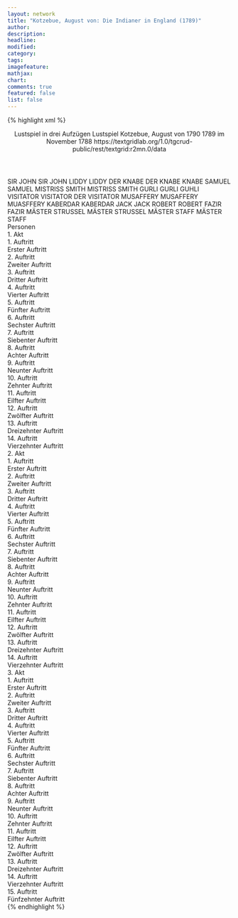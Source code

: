 ```yaml
---
layout: network
title: "Kotzebue, August von: Die Indianer in England (1789)"
author:
description:
headline:
modified:
category:
tags:
imagefeature: 
mathjax: 
chart: 
comments: true
featured: false
list: false
---
```

{% highlight xml %}
<?xml-model href="https://raw.githubusercontent.com/DLiNa/project/master/rules/lina.rnc"?><?xml-model href="https://raw.githubusercontent.com/DLiNa/project/master/rules/lina.sch"?>
<play xmlns="http://lina.digital">
  <header>
    <title>Die Indianer in England</title>
    <subtitle>Lustspiel in drei Aufzügen</subtitle>
    <genretitle>Lustspiel</genretitle>
    <author>Kotzebue, August von</author>
    <date type="print">1790</date>
    <date type="premiere">1789</date>
    <date type="written">im November 1788</date>
    <source>https://textgridlab.org/1.0/tgcrud-public/rest/textgrid:r2mn.0/data</source>
  </header>
  <personae>
    <character>
      <name>SIR JOHN</name>
      <alias xml:id="sir_john">
        <name>SIR JOHN</name>
      </alias>
    </character>
    <character>
      <name>LIDDY</name>
      <alias xml:id="liddy">
        <name>LIDDY</name>
      </alias>
    </character>
    <character>
      <name>DER KNABE</name>
      <alias xml:id="der_knabe">
        <name>DER KNABE</name>
      </alias>
      <alias xml:id="knabe">
        <name>KNABE</name>
      </alias>
    </character>
    <character>
      <name>SAMUEL</name>
      <alias xml:id="samuel">
        <name>SAMUEL</name>
      </alias>
    </character>
    <character>
      <name>MISTRISS SMITH</name>
      <alias xml:id="mistriss_smith">
        <name>MISTRISS SMITH</name>
      </alias>
    </character>
    <character>
      <name>GURLI</name>
      <alias xml:id="gurli">
        <name>GURLI</name>
      </alias>
      <alias xml:id="guhli">
        <name>GUHLI</name>
      </alias>
    </character>
    <character>
      <name>VISITATOR</name>
      <alias xml:id="visitator">
        <name>VISITATOR</name>
      </alias>
      <alias xml:id="der_visitator">
        <name>DER VISITATOR</name>
      </alias>
    </character>
    <character>
      <name>MUSAFFERY</name>
      <alias xml:id="musaffery">
        <name>MUSAFFERY</name>
      </alias>
      <alias xml:id="muasffery">
        <name>MUASFFERY</name>
      </alias>
    </character>
    <character>
      <name>KABERDAR</name>
      <alias xml:id="kaberdar">
        <name>KABERDAR</name>
      </alias>
    </character>
    <character>
      <name>JACK</name>
      <alias xml:id="jack">
        <name>JACK</name>
      </alias>
    </character>
    <character>
      <name>ROBERT</name>
      <alias xml:id="robert">
        <name>ROBERT</name>
      </alias>
    </character>
    <character>
      <name>FAZIR</name>
      <alias xml:id="fazir">
        <name>FAZIR</name>
      </alias>
    </character>
    <character>
      <name>MÄSTER STRUSSEL</name>
      <alias xml:id="mäster_strussel">
        <name>MÄSTER STRUSSEL</name>
      </alias>
    </character>
    <character>
      <name>MÄSTER STAFF</name>
      <alias xml:id="mäster_staff">
        <name>MÄSTER STAFF</name>
      </alias>
    </character>
  </personae>
  <text>
    <div>
      <head>Personen</head>
    </div>
    <div>
      <head>1. Akt</head>
      <div>
        <head>1. Auftritt</head>
        <div>
          <head>Erster Auftritt</head>
          <sp who="#sir_john">
            <amount n="22" unit="speech_acts"/>
            <amount n="615" unit="words"/>
            <amount n="9" unit="lines"/>
            <amount n="3361" unit="chars"/>
          </sp>
          <sp who="#liddy">
            <amount n="22" unit="speech_acts"/>
            <amount n="323" unit="words"/>
            <amount n="18" unit="lines"/>
            <amount n="1774" unit="chars"/>
          </sp>
        </div>
      </div>
      <div>
        <head>2. Auftritt</head>
        <div>
          <head>Zweiter Auftritt</head>
          <sp who="#liddy">
            <amount n="9" unit="speech_acts"/>
            <amount n="159" unit="words"/>
            <amount n="6" unit="lines"/>
            <amount n="827" unit="chars"/>
          </sp>
          <sp who="#der_knabe">
            <amount n="8" unit="speech_acts"/>
            <amount n="57" unit="words"/>
            <amount n="7" unit="lines"/>
            <amount n="293" unit="chars"/>
          </sp>
        </div>
      </div>
      <div>
        <head>3. Auftritt</head>
        <div>
          <head>Dritter Auftritt</head>
          <sp who="#liddy">
            <amount n="8" unit="speech_acts"/>
            <amount n="93" unit="words"/>
            <amount n="6" unit="lines"/>
            <amount n="513" unit="chars"/>
          </sp>
          <sp who="#samuel">
            <amount n="8" unit="speech_acts"/>
            <amount n="262" unit="words"/>
            <amount n="2" unit="lines"/>
            <amount n="1466" unit="chars"/>
          </sp>
        </div>
      </div>
      <div>
        <head>4. Auftritt</head>
        <div>
          <head>Vierter Auftritt</head>
          <sp who="#mistriss_smith">
            <amount n="26" unit="speech_acts"/>
            <amount n="729" unit="words"/>
            <amount n="15" unit="lines"/>
            <amount n="4228" unit="chars"/>
          </sp>
          <sp who="#samuel">
            <amount n="11" unit="speech_acts"/>
            <amount n="134" unit="words"/>
            <amount n="10" unit="lines"/>
            <amount n="762" unit="chars"/>
          </sp>
          <sp who="#liddy">
            <amount n="6" unit="speech_acts"/>
            <amount n="48" unit="words"/>
            <amount n="6" unit="lines"/>
            <amount n="270" unit="chars"/>
          </sp>
          <sp who="#sir_john">
            <amount n="19" unit="speech_acts"/>
            <amount n="239" unit="words"/>
            <amount n="16" unit="lines"/>
            <amount n="1288" unit="chars"/>
          </sp>
        </div>
      </div>
      <div>
        <head>5. Auftritt</head>
        <div>
          <head>Fünfter Auftritt</head>
          <sp who="#mistriss_smith">
            <amount n="9" unit="speech_acts"/>
            <amount n="154" unit="words"/>
            <amount n="6" unit="lines"/>
            <amount n="842" unit="chars"/>
          </sp>
          <sp who="#samuel">
            <amount n="9" unit="speech_acts"/>
            <amount n="232" unit="words"/>
            <amount n="4" unit="lines"/>
            <amount n="1289" unit="chars"/>
          </sp>
        </div>
      </div>
      <div>
        <head>6. Auftritt</head>
        <div>
          <head>Sechster Auftritt</head>
          <sp who="#gurli">
            <amount n="26" unit="speech_acts"/>
            <amount n="434" unit="words"/>
            <amount n="20" unit="lines"/>
            <amount n="2354" unit="chars"/>
          </sp>
          <sp who="#samuel">
            <amount n="27" unit="speech_acts"/>
            <amount n="508" unit="words"/>
            <amount n="15" unit="lines"/>
            <amount n="2695" unit="chars"/>
          </sp>
          <sp who="#guhli">
            <amount n="1" unit="speech_acts"/>
            <amount n="4" unit="words"/>
            <amount n="1" unit="lines"/>
            <amount n="19" unit="chars"/>
          </sp>
        </div>
      </div>
      <div>
        <head>7. Auftritt</head>
        <div>
          <head>Siebenter Auftritt</head>
          <sp who="#visitator">
            <amount n="9" unit="speech_acts"/>
            <amount n="548" unit="words"/>
            <amount n="3" unit="lines"/>
            <amount n="3153" unit="chars"/>
          </sp>
          <sp who="#samuel">
            <amount n="9" unit="speech_acts"/>
            <amount n="320" unit="words"/>
            <amount n="5" unit="lines"/>
            <amount n="1839" unit="chars"/>
          </sp>
        </div>
      </div>
      <div>
        <head>8. Auftritt</head>
        <div>
          <head>Achter Auftritt</head>
          <sp who="#der_visitator">
            <amount n="1" unit="speech_acts"/>
            <amount n="305" unit="words"/>
            <amount n="1636" unit="chars"/>
          </sp>
        </div>
      </div>
      <div>
        <head>9. Auftritt</head>
        <div>
          <head>Neunter Auftritt</head>
          <sp who="#musaffery">
            <amount n="14" unit="speech_acts"/>
            <amount n="75" unit="words"/>
            <amount n="13" unit="lines"/>
            <amount n="419" unit="chars"/>
          </sp>
          <sp who="#visitator">
            <amount n="14" unit="speech_acts"/>
            <amount n="161" unit="words"/>
            <amount n="13" unit="lines"/>
            <amount n="935" unit="chars"/>
          </sp>
        </div>
      </div>
      <div>
        <head>10. Auftritt</head>
        <div>
          <head>Zehnter Auftritt</head>
          <sp who="#kaberdar">
            <amount n="6" unit="speech_acts"/>
            <amount n="92" unit="words"/>
            <amount n="4" unit="lines"/>
            <amount n="496" unit="chars"/>
          </sp>
          <sp who="#visitator">
            <amount n="6" unit="speech_acts"/>
            <amount n="264" unit="words"/>
            <amount n="1" unit="lines"/>
            <amount n="1567" unit="chars"/>
          </sp>
          <sp who="#musaffery">
            <amount n="1" unit="speech_acts"/>
            <amount n="18" unit="words"/>
            <amount n="1" unit="lines"/>
            <amount n="71" unit="chars"/>
          </sp>
        </div>
      </div>
      <div>
        <head>11. Auftritt</head>
        <div>
          <head>Eilfter Auftritt</head>
          <sp who="#musaffery">
            <amount n="11" unit="speech_acts"/>
            <amount n="252" unit="words"/>
            <amount n="5" unit="lines"/>
            <amount n="1397" unit="chars"/>
          </sp>
          <sp who="#kaberdar">
            <amount n="12" unit="speech_acts"/>
            <amount n="608" unit="words"/>
            <amount n="4" unit="lines"/>
            <amount n="3541" unit="chars"/>
          </sp>
          <sp who="#muasffery">
            <amount n="1" unit="speech_acts"/>
            <amount n="15" unit="words"/>
            <amount n="1" unit="lines"/>
            <amount n="83" unit="chars"/>
          </sp>
        </div>
      </div>
      <div>
        <head>12. Auftritt</head>
        <div>
          <head>Zwölfter Auftritt</head>
          <sp who="#gurli">
            <amount n="23" unit="speech_acts"/>
            <amount n="448" unit="words"/>
            <amount n="14" unit="lines"/>
            <amount n="2338" unit="chars"/>
          </sp>
          <sp who="#kaberdar">
            <amount n="18" unit="speech_acts"/>
            <amount n="215" unit="words"/>
            <amount n="13" unit="lines"/>
            <amount n="1191" unit="chars"/>
          </sp>
          <sp who="#musaffery">
            <amount n="5" unit="speech_acts"/>
            <amount n="37" unit="words"/>
            <amount n="5" unit="lines"/>
            <amount n="206" unit="chars"/>
          </sp>
          <sp who="#mistriss_smith">
            <amount n="1" unit="speech_acts"/>
            <amount n="23" unit="words"/>
            <amount n="129" unit="chars"/>
          </sp>
        </div>
      </div>
      <div>
        <head>13. Auftritt</head>
        <div>
          <head>Dreizehnter Auftritt</head>
          <sp who="#mistriss_smith">
            <amount n="10" unit="speech_acts"/>
            <amount n="234" unit="words"/>
            <amount n="4" unit="lines"/>
            <amount n="1350" unit="chars"/>
          </sp>
          <sp who="#gurli">
            <amount n="9" unit="speech_acts"/>
            <amount n="87" unit="words"/>
            <amount n="8" unit="lines"/>
            <amount n="436" unit="chars"/>
          </sp>
        </div>
      </div>
      <div>
        <head>14. Auftritt</head>
        <div>
          <head>Vierzehnter Auftritt</head>
          <sp who="#gurli">
            <amount n="1" unit="speech_acts"/>
            <amount n="62" unit="words"/>
            <amount n="326" unit="chars"/>
          </sp>
        </div>
      </div>
    </div>
    <div>
      <head>2. Akt</head>
      <div>
        <head>1. Auftritt</head>
        <div>
          <head>Erster Auftritt</head>
          <sp who="#kaberdar">
            <amount n="1" unit="speech_acts"/>
            <amount n="186" unit="words"/>
            <amount n="978" unit="chars"/>
          </sp>
        </div>
      </div>
      <div>
        <head>2. Auftritt</head>
        <div>
          <head>Zweiter Auftritt</head>
          <sp who="#knabe">
            <amount n="15" unit="speech_acts"/>
            <amount n="274" unit="words"/>
            <amount n="8" unit="lines"/>
            <amount n="1437" unit="chars"/>
          </sp>
          <sp who="#kaberdar">
            <amount n="15" unit="speech_acts"/>
            <amount n="197" unit="words"/>
            <amount n="12" unit="lines"/>
            <amount n="995" unit="chars"/>
          </sp>
        </div>
      </div>
      <div>
        <head>3. Auftritt</head>
        <div>
          <head>Dritter Auftritt</head>
          <sp who="#kaberdar">
            <amount n="28" unit="speech_acts"/>
            <amount n="1120" unit="words"/>
            <amount n="14" unit="lines"/>
            <amount n="6402" unit="chars"/>
          </sp>
          <sp who="#liddy">
            <amount n="27" unit="speech_acts"/>
            <amount n="344" unit="words"/>
            <amount n="20" unit="lines"/>
            <amount n="1854" unit="chars"/>
          </sp>
        </div>
      </div>
      <div>
        <head>4. Auftritt</head>
        <div>
          <head>Vierter Auftritt</head>
          <sp who="#liddy">
            <amount n="1" unit="speech_acts"/>
            <amount n="92" unit="words"/>
            <amount n="533" unit="chars"/>
          </sp>
        </div>
      </div>
      <div>
        <head>5. Auftritt</head>
        <div>
          <head>Fünfter Auftritt</head>
          <sp who="#liddy">
            <amount n="15" unit="speech_acts"/>
            <amount n="299" unit="words"/>
            <amount n="7" unit="lines"/>
            <amount n="1675" unit="chars"/>
          </sp>
          <sp who="#samuel">
            <amount n="15" unit="speech_acts"/>
            <amount n="264" unit="words"/>
            <amount n="9" unit="lines"/>
            <amount n="1488" unit="chars"/>
          </sp>
        </div>
      </div>
      <div>
        <head>6. Auftritt</head>
        <div>
          <head>Sechster Auftritt</head>
          <sp who="#gurli">
            <amount n="20" unit="speech_acts"/>
            <amount n="347" unit="words"/>
            <amount n="13" unit="lines"/>
            <amount n="1900" unit="chars"/>
          </sp>
          <sp who="#liddy">
            <amount n="16" unit="speech_acts"/>
            <amount n="101" unit="words"/>
            <amount n="15" unit="lines"/>
            <amount n="554" unit="chars"/>
          </sp>
          <sp who="#samuel">
            <amount n="13" unit="speech_acts"/>
            <amount n="300" unit="words"/>
            <amount n="6" unit="lines"/>
            <amount n="1707" unit="chars"/>
          </sp>
        </div>
      </div>
      <div>
        <head>7. Auftritt</head>
        <div>
          <head>Siebenter Auftritt</head>
          <sp who="#liddy">
            <amount n="24" unit="speech_acts"/>
            <amount n="236" unit="words"/>
            <amount n="22" unit="lines"/>
            <amount n="1302" unit="chars"/>
          </sp>
          <sp who="#gurli">
            <amount n="24" unit="speech_acts"/>
            <amount n="617" unit="words"/>
            <amount n="20" unit="lines"/>
            <amount n="3393" unit="chars"/>
          </sp>
        </div>
      </div>
      <div>
        <head>8. Auftritt</head>
        <div>
          <head>Achter Auftritt</head>
          <sp who="#liddy">
            <amount n="2" unit="speech_acts"/>
            <amount n="28" unit="words"/>
            <amount n="1" unit="lines"/>
            <amount n="159" unit="chars"/>
          </sp>
          <sp who="#jack">
            <amount n="3" unit="speech_acts"/>
            <amount n="121" unit="words"/>
            <amount n="2" unit="lines"/>
            <amount n="679" unit="chars"/>
          </sp>
          <sp who="#gurli">
            <amount n="2" unit="speech_acts"/>
            <amount n="77" unit="words"/>
            <amount n="1" unit="lines"/>
            <amount n="428" unit="chars"/>
          </sp>
        </div>
      </div>
      <div>
        <head>9. Auftritt</head>
        <div>
          <head>Neunter Auftritt</head>
          <sp who="#sir_john">
            <amount n="9" unit="speech_acts"/>
            <amount n="128" unit="words"/>
            <amount n="6" unit="lines"/>
            <amount n="730" unit="chars"/>
          </sp>
          <sp who="#jack">
            <amount n="7" unit="speech_acts"/>
            <amount n="435" unit="words"/>
            <amount n="3" unit="lines"/>
            <amount n="2423" unit="chars"/>
          </sp>
          <sp who="#liddy">
            <amount n="2" unit="speech_acts"/>
            <amount n="22" unit="words"/>
            <amount n="1" unit="lines"/>
            <amount n="126" unit="chars"/>
          </sp>
        </div>
      </div>
      <div>
        <head>10. Auftritt</head>
        <div>
          <head>Zehnter Auftritt</head>
          <sp who="#robert">
            <amount n="4" unit="speech_acts"/>
            <amount n="18" unit="words"/>
            <amount n="4" unit="lines"/>
            <amount n="118" unit="chars"/>
          </sp>
          <sp who="#sir_john">
            <amount n="3" unit="speech_acts"/>
            <amount n="111" unit="words"/>
            <amount n="1" unit="lines"/>
            <amount n="607" unit="chars"/>
          </sp>
          <sp who="#liddy">
            <amount n="1" unit="speech_acts"/>
            <amount n="5" unit="words"/>
            <amount n="1" unit="lines"/>
            <amount n="25" unit="chars"/>
          </sp>
          <sp who="#jack">
            <amount n="2" unit="speech_acts"/>
            <amount n="27" unit="words"/>
            <amount n="2" unit="lines"/>
            <amount n="145" unit="chars"/>
          </sp>
        </div>
      </div>
      <div>
        <head>11. Auftritt</head>
        <div>
          <head>Eilfter Auftritt</head>
          <sp who="#liddy">
            <amount n="1" unit="speech_acts"/>
            <amount n="128" unit="words"/>
            <amount n="671" unit="chars"/>
          </sp>
        </div>
      </div>
      <div>
        <head>12. Auftritt</head>
        <div>
          <head>Zwölfter Auftritt</head>
          <sp who="#fazir">
            <amount n="10" unit="speech_acts"/>
            <amount n="523" unit="words"/>
            <amount n="2" unit="lines"/>
            <amount n="2692" unit="chars"/>
          </sp>
          <sp who="#liddy">
            <amount n="10" unit="speech_acts"/>
            <amount n="101" unit="words"/>
            <amount n="8" unit="lines"/>
            <amount n="529" unit="chars"/>
          </sp>
        </div>
      </div>
      <div>
        <head>13. Auftritt</head>
        <div>
          <head>Dreizehnter Auftritt</head>
          <sp who="#mistriss_smith">
            <amount n="11" unit="speech_acts"/>
            <amount n="237" unit="words"/>
            <amount n="7" unit="lines"/>
            <amount n="1349" unit="chars"/>
          </sp>
          <sp who="#robert">
            <amount n="5" unit="speech_acts"/>
            <amount n="72" unit="words"/>
            <amount n="4" unit="lines"/>
            <amount n="394" unit="chars"/>
          </sp>
          <sp who="#liddy">
            <amount n="6" unit="speech_acts"/>
            <amount n="71" unit="words"/>
            <amount n="4" unit="lines"/>
            <amount n="416" unit="chars"/>
          </sp>
          <sp who="#fazir">
            <amount n="1" unit="speech_acts"/>
            <amount n="4" unit="words"/>
            <amount n="1" unit="lines"/>
            <amount n="20" unit="chars"/>
          </sp>
          <sp who="#jack">
            <amount n="1" unit="speech_acts"/>
            <amount n="9" unit="words"/>
            <amount n="1" unit="lines"/>
            <amount n="53" unit="chars"/>
          </sp>
        </div>
      </div>
      <div>
        <head>14. Auftritt</head>
        <div>
          <head>Vierzehnter Auftritt</head>
          <sp who="#robert">
            <amount n="12" unit="speech_acts"/>
            <amount n="322" unit="words"/>
            <amount n="7" unit="lines"/>
            <amount n="1830" unit="chars"/>
          </sp>
          <sp who="#jack">
            <amount n="4" unit="speech_acts"/>
            <amount n="91" unit="words"/>
            <amount n="3" unit="lines"/>
            <amount n="540" unit="chars"/>
          </sp>
          <sp who="#fazir">
            <amount n="9" unit="speech_acts"/>
            <amount n="102" unit="words"/>
            <amount n="8" unit="lines"/>
            <amount n="580" unit="chars"/>
          </sp>
        </div>
      </div>
    </div>
    <div>
      <head>3. Akt</head>
      <div>
        <head>1. Auftritt</head>
        <div>
          <head>Erster Auftritt</head>
          <sp who="#mäster_strussel">
            <amount n="20" unit="speech_acts"/>
            <amount n="229" unit="words"/>
            <amount n="17" unit="lines"/>
            <amount n="1300" unit="chars"/>
          </sp>
          <sp who="#mäster_staff">
            <amount n="22" unit="speech_acts"/>
            <amount n="251" unit="words"/>
            <amount n="17" unit="lines"/>
            <amount n="1502" unit="chars"/>
          </sp>
        </div>
      </div>
      <div>
        <head>2. Auftritt</head>
        <div>
          <head>Zweiter Auftritt</head>
          <sp who="#visitator">
            <amount n="3" unit="speech_acts"/>
            <amount n="53" unit="words"/>
            <amount n="1" unit="lines"/>
            <amount n="305" unit="chars"/>
          </sp>
          <sp who="#mäster_strussel">
            <amount n="2" unit="speech_acts"/>
            <amount n="14" unit="words"/>
            <amount n="2" unit="lines"/>
            <amount n="82" unit="chars"/>
          </sp>
          <sp who="#mäster_staff">
            <amount n="2" unit="speech_acts"/>
            <amount n="23" unit="words"/>
            <amount n="2" unit="lines"/>
            <amount n="127" unit="chars"/>
          </sp>
          <sp who="#mäster_strussel #mäster_staff">
            <amount n="1" unit="speech_acts"/>
          </sp>
          <sp who="#mäster_strussel">
            <amount n="1" unit="speech_acts"/>
            <amount n="27" unit="words"/>
            <amount n="183" unit="chars"/>
          </sp>
          <sp who="#mäster_staff">
            <amount n="1" unit="speech_acts"/>
            <amount n="29" unit="words"/>
            <amount n="180" unit="chars"/>
          </sp>
        </div>
      </div>
      <div>
        <head>3. Auftritt</head>
        <div>
          <head>Dritter Auftritt</head>
          <sp who="#mäster_strussel #mäster_staff">
            <amount n="1" unit="speech_acts"/>
            <amount n="5" unit="words"/>
            <amount n="1" unit="lines"/>
            <amount n="27" unit="chars"/>
          </sp>
          <sp who="#samuel">
            <amount n="11" unit="speech_acts"/>
            <amount n="94" unit="words"/>
            <amount n="9" unit="lines"/>
            <amount n="544" unit="chars"/>
          </sp>
          <sp who="#mäster_strussel">
            <amount n="19" unit="speech_acts"/>
            <amount n="219" unit="words"/>
            <amount n="15" unit="lines"/>
            <amount n="1206" unit="chars"/>
          </sp>
          <sp who="#mäster_staff">
            <amount n="14" unit="speech_acts"/>
            <amount n="167" unit="words"/>
            <amount n="10" unit="lines"/>
            <amount n="978" unit="chars"/>
          </sp>
          <sp who="#visitator">
            <amount n="2" unit="speech_acts"/>
            <amount n="16" unit="words"/>
            <amount n="2" unit="lines"/>
            <amount n="129" unit="chars"/>
          </sp>
          <sp who="#mäster_strussel #mäster_staff">
            <amount n="1" unit="speech_acts"/>
            <amount n="1" unit="words"/>
            <amount n="1" unit="lines"/>
            <amount n="5" unit="chars"/>
          </sp>
          <sp who="#mäster_staff #samuel #der_visitator">
            <amount n="1" unit="speech_acts"/>
            <amount n="29" unit="words"/>
            <amount n="150" unit="chars"/>
          </sp>
        </div>
      </div>
      <div>
        <head>4. Auftritt</head>
        <div>
          <head>Vierter Auftritt</head>
          <sp who="#kaberdar">
            <amount n="5" unit="speech_acts"/>
            <amount n="40" unit="words"/>
            <amount n="4" unit="lines"/>
            <amount n="195" unit="chars"/>
          </sp>
          <sp who="#visitator">
            <amount n="1" unit="speech_acts"/>
            <amount n="10" unit="words"/>
            <amount n="1" unit="lines"/>
            <amount n="67" unit="chars"/>
          </sp>
          <sp who="#mäster_staff">
            <amount n="1" unit="speech_acts"/>
            <amount n="10" unit="words"/>
            <amount n="1" unit="lines"/>
            <amount n="58" unit="chars"/>
          </sp>
          <sp who="#samuel">
            <amount n="2" unit="speech_acts"/>
            <amount n="73" unit="words"/>
            <amount n="1" unit="lines"/>
            <amount n="463" unit="chars"/>
          </sp>
          <sp who="#gurli">
            <amount n="1" unit="speech_acts"/>
            <amount n="1" unit="words"/>
            <amount n="1" unit="lines"/>
            <amount n="6" unit="chars"/>
          </sp>
        </div>
      </div>
      <div>
        <head>5. Auftritt</head>
        <div>
          <head>Fünfter Auftritt</head>
          <sp who="#gurli">
            <amount n="9" unit="speech_acts"/>
            <amount n="89" unit="words"/>
            <amount n="8" unit="lines"/>
            <amount n="468" unit="chars"/>
          </sp>
          <sp who="#kaberdar">
            <amount n="14" unit="speech_acts"/>
            <amount n="233" unit="words"/>
            <amount n="10" unit="lines"/>
            <amount n="1331" unit="chars"/>
          </sp>
          <sp who="#samuel">
            <amount n="10" unit="speech_acts"/>
            <amount n="131" unit="words"/>
            <amount n="8" unit="lines"/>
            <amount n="770" unit="chars"/>
          </sp>
          <sp who="#mäster_staff">
            <amount n="4" unit="speech_acts"/>
            <amount n="54" unit="words"/>
            <amount n="3" unit="lines"/>
            <amount n="321" unit="chars"/>
          </sp>
          <sp who="#visitator">
            <amount n="2" unit="speech_acts"/>
            <amount n="5" unit="words"/>
            <amount n="2" unit="lines"/>
            <amount n="39" unit="chars"/>
          </sp>
        </div>
      </div>
      <div>
        <head>6. Auftritt</head>
        <div>
          <head>Sechster Auftritt</head>
          <sp who="#visitator">
            <amount n="3" unit="speech_acts"/>
            <amount n="19" unit="words"/>
            <amount n="3" unit="lines"/>
            <amount n="122" unit="chars"/>
          </sp>
          <sp who="#mistriss_smith">
            <amount n="5" unit="speech_acts"/>
            <amount n="82" unit="words"/>
            <amount n="1" unit="lines"/>
            <amount n="504" unit="chars"/>
          </sp>
          <sp who="#samuel">
            <amount n="13" unit="speech_acts"/>
            <amount n="241" unit="words"/>
            <amount n="6" unit="lines"/>
            <amount n="1419" unit="chars"/>
          </sp>
          <sp who="#gurli">
            <amount n="7" unit="speech_acts"/>
            <amount n="102" unit="words"/>
            <amount n="5" unit="lines"/>
            <amount n="565" unit="chars"/>
          </sp>
          <sp who="#liddy">
            <amount n="2" unit="speech_acts"/>
            <amount n="10" unit="words"/>
            <amount n="2" unit="lines"/>
            <amount n="59" unit="chars"/>
          </sp>
          <sp who="#sir_john">
            <amount n="5" unit="speech_acts"/>
            <amount n="120" unit="words"/>
            <amount n="3" unit="lines"/>
            <amount n="688" unit="chars"/>
          </sp>
          <sp who="#kaberdar">
            <amount n="10" unit="speech_acts"/>
            <amount n="157" unit="words"/>
            <amount n="6" unit="lines"/>
            <amount n="888" unit="chars"/>
          </sp>
          <sp who="#mäster_staff">
            <amount n="3" unit="speech_acts"/>
            <amount n="44" unit="words"/>
            <amount n="2" unit="lines"/>
            <amount n="270" unit="chars"/>
          </sp>
        </div>
      </div>
      <div>
        <head>7. Auftritt</head>
        <div>
          <head>Siebenter Auftritt</head>
          <sp who="#gurli">
            <amount n="26" unit="speech_acts"/>
            <amount n="338" unit="words"/>
            <amount n="18" unit="lines"/>
            <amount n="1785" unit="chars"/>
          </sp>
          <sp who="#robert">
            <amount n="19" unit="speech_acts"/>
            <amount n="263" unit="words"/>
            <amount n="14" unit="lines"/>
            <amount n="1413" unit="chars"/>
          </sp>
          <sp who="#jack">
            <amount n="1" unit="speech_acts"/>
            <amount n="8" unit="words"/>
            <amount n="1" unit="lines"/>
            <amount n="46" unit="chars"/>
          </sp>
          <sp who="#samuel">
            <amount n="8" unit="speech_acts"/>
            <amount n="78" unit="words"/>
            <amount n="8" unit="lines"/>
            <amount n="452" unit="chars"/>
          </sp>
          <sp who="#sir_john">
            <amount n="5" unit="speech_acts"/>
            <amount n="87" unit="words"/>
            <amount n="3" unit="lines"/>
            <amount n="452" unit="chars"/>
          </sp>
          <sp who="#kaberdar">
            <amount n="6" unit="speech_acts"/>
            <amount n="66" unit="words"/>
            <amount n="5" unit="lines"/>
            <amount n="386" unit="chars"/>
          </sp>
          <sp who="#liddy">
            <amount n="6" unit="speech_acts"/>
            <amount n="36" unit="words"/>
            <amount n="6" unit="lines"/>
            <amount n="211" unit="chars"/>
          </sp>
          <sp who="#mäster_staff">
            <amount n="2" unit="speech_acts"/>
            <amount n="12" unit="words"/>
            <amount n="2" unit="lines"/>
            <amount n="64" unit="chars"/>
          </sp>
          <sp who="#mistriss_smith">
            <amount n="2" unit="speech_acts"/>
            <amount n="12" unit="words"/>
            <amount n="2" unit="lines"/>
            <amount n="82" unit="chars"/>
          </sp>
          <sp who="#visitator">
            <amount n="1" unit="speech_acts"/>
            <amount n="2" unit="words"/>
            <amount n="1" unit="lines"/>
            <amount n="24" unit="chars"/>
          </sp>
        </div>
      </div>
      <div>
        <head>8. Auftritt</head>
        <div>
          <head>Achter Auftritt</head>
          <sp who="#gurli">
            <amount n="6" unit="speech_acts"/>
            <amount n="66" unit="words"/>
            <amount n="5" unit="lines"/>
            <amount n="359" unit="chars"/>
          </sp>
          <sp who="#mistriss_smith">
            <amount n="2" unit="speech_acts"/>
            <amount n="36" unit="words"/>
            <amount n="1" unit="lines"/>
            <amount n="177" unit="chars"/>
          </sp>
          <sp who="#mäster_staff">
            <amount n="3" unit="speech_acts"/>
            <amount n="63" unit="words"/>
            <amount n="1" unit="lines"/>
            <amount n="380" unit="chars"/>
          </sp>
          <sp who="#visitator">
            <amount n="5" unit="speech_acts"/>
            <amount n="108" unit="words"/>
            <amount n="3" unit="lines"/>
            <amount n="621" unit="chars"/>
          </sp>
          <sp who="#robert">
            <amount n="9" unit="speech_acts"/>
            <amount n="114" unit="words"/>
            <amount n="8" unit="lines"/>
            <amount n="647" unit="chars"/>
          </sp>
          <sp who="#jack">
            <amount n="5" unit="speech_acts"/>
            <amount n="82" unit="words"/>
            <amount n="3" unit="lines"/>
            <amount n="456" unit="chars"/>
          </sp>
          <sp who="#samuel">
            <amount n="3" unit="speech_acts"/>
            <amount n="41" unit="words"/>
            <amount n="1" unit="lines"/>
            <amount n="249" unit="chars"/>
          </sp>
        </div>
      </div>
      <div>
        <head>9. Auftritt</head>
        <div>
          <head>Neunter Auftritt</head>
          <sp who="#jack">
            <amount n="2" unit="speech_acts"/>
            <amount n="83" unit="words"/>
            <amount n="460" unit="chars"/>
          </sp>
          <sp who="#robert">
            <amount n="13" unit="speech_acts"/>
            <amount n="208" unit="words"/>
            <amount n="7" unit="lines"/>
            <amount n="1144" unit="chars"/>
          </sp>
          <sp who="#gurli">
            <amount n="11" unit="speech_acts"/>
            <amount n="239" unit="words"/>
            <amount n="5" unit="lines"/>
            <amount n="1290" unit="chars"/>
          </sp>
        </div>
      </div>
      <div>
        <head>10. Auftritt</head>
        <div>
          <head>Zehnter Auftritt</head>
          <sp who="#robert">
            <amount n="8" unit="speech_acts"/>
            <amount n="240" unit="words"/>
            <amount n="4" unit="lines"/>
            <amount n="1337" unit="chars"/>
          </sp>
          <sp who="#jack">
            <amount n="8" unit="speech_acts"/>
            <amount n="216" unit="words"/>
            <amount n="5" unit="lines"/>
            <amount n="1147" unit="chars"/>
          </sp>
        </div>
      </div>
      <div>
        <head>11. Auftritt</head>
        <div>
          <head>Eilfter Auftritt</head>
          <sp who="#robert">
            <amount n="12" unit="speech_acts"/>
            <amount n="143" unit="words"/>
            <amount n="10" unit="lines"/>
            <amount n="797" unit="chars"/>
          </sp>
          <sp who="#fazir">
            <amount n="12" unit="speech_acts"/>
            <amount n="478" unit="words"/>
            <amount n="6" unit="lines"/>
            <amount n="2585" unit="chars"/>
          </sp>
          <sp who="#jack">
            <amount n="1" unit="speech_acts"/>
            <amount n="16" unit="words"/>
            <amount n="1" unit="lines"/>
            <amount n="79" unit="chars"/>
          </sp>
        </div>
      </div>
      <div>
        <head>12. Auftritt</head>
        <div>
          <head>Zwölfter Auftritt</head>
          <sp who="#gurli">
            <amount n="5" unit="speech_acts"/>
            <amount n="50" unit="words"/>
            <amount n="4" unit="lines"/>
            <amount n="288" unit="chars"/>
          </sp>
          <sp who="#fazir">
            <amount n="4" unit="speech_acts"/>
            <amount n="30" unit="words"/>
            <amount n="2" unit="lines"/>
            <amount n="180" unit="chars"/>
          </sp>
          <sp who="#robert">
            <amount n="8" unit="speech_acts"/>
            <amount n="91" unit="words"/>
            <amount n="6" unit="lines"/>
            <amount n="509" unit="chars"/>
          </sp>
          <sp who="#fazir #gurli">
            <amount n="2" unit="speech_acts"/>
            <amount n="18" unit="words"/>
            <amount n="2" unit="lines"/>
            <amount n="114" unit="chars"/>
          </sp>
          <sp who="#jack">
            <amount n="1" unit="speech_acts"/>
            <amount n="2" unit="words"/>
            <amount n="1" unit="lines"/>
            <amount n="11" unit="chars"/>
          </sp>
        </div>
      </div>
      <div>
        <head>13. Auftritt</head>
        <div>
          <head>Dreizehnter Auftritt</head>
          <sp who="#musaffery">
            <amount n="2" unit="speech_acts"/>
            <amount n="100" unit="words"/>
            <amount n="1" unit="lines"/>
            <amount n="467" unit="chars"/>
          </sp>
          <sp who="#fazir">
            <amount n="3" unit="speech_acts"/>
            <amount n="19" unit="words"/>
            <amount n="3" unit="lines"/>
            <amount n="100" unit="chars"/>
          </sp>
          <sp who="#gurli">
            <amount n="1" unit="speech_acts"/>
            <amount n="8" unit="words"/>
            <amount n="1" unit="lines"/>
            <amount n="51" unit="chars"/>
          </sp>
        </div>
      </div>
      <div>
        <head>14. Auftritt</head>
        <div>
          <head>Vierzehnter Auftritt</head>
          <sp who="#mistriss_smith">
            <amount n="5" unit="speech_acts"/>
            <amount n="76" unit="words"/>
            <amount n="3" unit="lines"/>
            <amount n="417" unit="chars"/>
          </sp>
          <sp who="#kaberdar">
            <amount n="16" unit="speech_acts"/>
            <amount n="331" unit="words"/>
            <amount n="11" unit="lines"/>
            <amount n="1855" unit="chars"/>
          </sp>
          <sp who="#fazir">
            <amount n="8" unit="speech_acts"/>
            <amount n="253" unit="words"/>
            <amount n="6" unit="lines"/>
            <amount n="1476" unit="chars"/>
          </sp>
          <sp who="#gurli #musaffery">
            <amount n="1" unit="speech_acts"/>
            <amount n="4" unit="words"/>
            <amount n="1" unit="lines"/>
            <amount n="17" unit="chars"/>
          </sp>
          <sp who="#musaffery">
            <amount n="3" unit="speech_acts"/>
            <amount n="13" unit="words"/>
            <amount n="3" unit="lines"/>
            <amount n="74" unit="chars"/>
          </sp>
          <sp who="#sir_john">
            <amount n="3" unit="speech_acts"/>
            <amount n="32" unit="words"/>
            <amount n="3" unit="lines"/>
            <amount n="176" unit="chars"/>
          </sp>
          <sp who="#samuel">
            <amount n="2" unit="speech_acts"/>
            <amount n="37" unit="words"/>
            <amount n="1" unit="lines"/>
            <amount n="207" unit="chars"/>
          </sp>
          <sp who="#robert">
            <amount n="8" unit="speech_acts"/>
            <amount n="181" unit="words"/>
            <amount n="4" unit="lines"/>
            <amount n="987" unit="chars"/>
          </sp>
          <sp who="#gurli">
            <amount n="9" unit="speech_acts"/>
            <amount n="84" unit="words"/>
            <amount n="9" unit="lines"/>
            <amount n="467" unit="chars"/>
          </sp>
          <sp who="#jack">
            <amount n="1" unit="speech_acts"/>
            <amount n="3" unit="words"/>
            <amount n="1" unit="lines"/>
            <amount n="15" unit="chars"/>
          </sp>
        </div>
      </div>
      <div>
        <head>15. Auftritt</head>
        <div>
          <head>Fünfzehnter Auftritt</head>
          <sp who="#robert">
            <amount n="6" unit="speech_acts"/>
            <amount n="66" unit="words"/>
            <amount n="5" unit="lines"/>
            <amount n="351" unit="chars"/>
          </sp>
          <sp who="#liddy">
            <amount n="5" unit="speech_acts"/>
            <amount n="32" unit="words"/>
            <amount n="5" unit="lines"/>
            <amount n="155" unit="chars"/>
          </sp>
          <sp who="#kaberdar">
            <amount n="5" unit="speech_acts"/>
            <amount n="79" unit="words"/>
            <amount n="4" unit="lines"/>
            <amount n="417" unit="chars"/>
          </sp>
          <sp who="#gurli">
            <amount n="1" unit="speech_acts"/>
            <amount n="10" unit="words"/>
            <amount n="1" unit="lines"/>
            <amount n="45" unit="chars"/>
          </sp>
          <sp who="#fazir">
            <amount n="2" unit="speech_acts"/>
            <amount n="6" unit="words"/>
            <amount n="2" unit="lines"/>
            <amount n="26" unit="chars"/>
          </sp>
          <sp who="#musaffery">
            <amount n="1" unit="speech_acts"/>
            <amount n="3" unit="words"/>
            <amount n="1" unit="lines"/>
            <amount n="18" unit="chars"/>
          </sp>
          <sp who="#jack">
            <amount n="2" unit="speech_acts"/>
            <amount n="51" unit="words"/>
            <amount n="276" unit="chars"/>
          </sp>
        </div>
      </div>
    </div>
  </text>
</play>
{% endhighlight %}